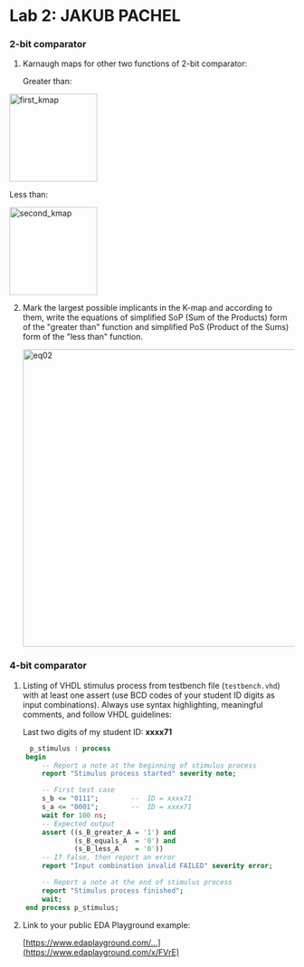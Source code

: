 # Lab 2: JAKUB PACHEL

### 2-bit comparator

1. Karnaugh maps for other two functions of 2-bit comparator:

   Greater than:

 <img width="155" alt="first_kmap" src="https://user-images.githubusercontent.com/61315339/219480957-878ed617-0131-4c49-9d55-2419c6bc1974.png">


   Less than:

   <img width="155" alt="second_kmap" src="https://user-images.githubusercontent.com/61315339/219481858-22e0511d-0cad-4dc3-bedb-471c0ddc1d97.png">


2. Mark the largest possible implicants in the K-map and according to them, write the equations of simplified SoP (Sum of the Products) form of the "greater than" function and simplified PoS (Product of the Sums) form of the "less than" function.

   <img width="525" alt="eq02" src="https://user-images.githubusercontent.com/61315339/219482243-71c2607e-42ff-40fb-8e67-4d9b0e034661.png">


### 4-bit comparator

1. Listing of VHDL stimulus process from testbench file (`testbench.vhd`) with at least one assert (use BCD codes of your student ID digits as input combinations). Always use syntax highlighting, meaningful comments, and follow VHDL guidelines:

   Last two digits of my student ID: **xxxx71**

```vhdl
     p_stimulus : process
    begin
        -- Report a note at the beginning of stimulus process
        report "Stimulus process started" severity note;

        -- First test case
        s_b <= "0111";        --  ID = xxxx71
        s_a <= "0001";        --  ID = xxxx71
        wait for 100 ns;
        -- Expected output
        assert ((s_B_greater_A = '1') and
                (s_B_equals_A  = '0') and
                (s_B_less_A    = '0'))
        -- If false, then report an error
        report "Input combination invalid FAILED" severity error;

        -- Report a note at the end of stimulus process
        report "Stimulus process finished";
        wait;
    end process p_stimulus;
```

2. Link to your public EDA Playground example:

   [https://www.edaplayground.com/...](https://www.edaplayground.com/x/FVrE)
